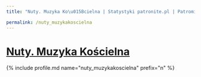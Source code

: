 ```yaml
---
title: "Nuty. Muzyka Ko\u015Bcielna | Statystyki patronite.pl | Patromierz"

permalink: /nuty_muzykakoscielna
---
```


# [Nuty. Muzyka Kościelna](https://patronite.pl/nuty_muzykakoscielna)

{% include profile.md name="nuty_muzykakoscielna" prefix="n" %}
